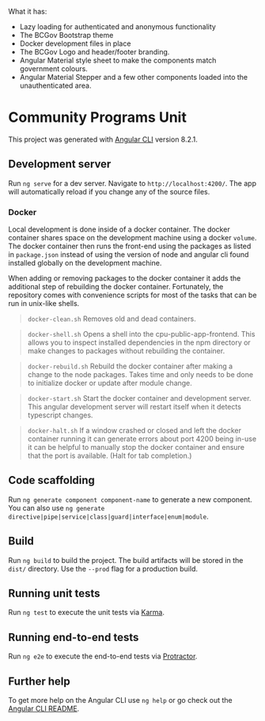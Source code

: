 What it has: 
- Lazy loading for authenticated and anonymous functionality
- The BCGov Bootstrap theme
- Docker development files in place
- The BCGov Logo and header/footer branding.
- Angular Material style sheet to make the components match government colours.
- Angular Material Stepper and a few other components loaded into the unauthenticated area.

# Community Programs Unit

This project was generated with [Angular CLI](https://github.com/angular/angular-cli) version 8.2.1.

## Development server

Run `ng serve` for a dev server. Navigate to `http://localhost:4200/`. The app will automatically reload if you change any of the source files.

### Docker

Local development is done inside of a docker container. The docker container shares space on the development machine using a docker `volume`. The docker container then runs the front-end using the packages as listed in `package.json` instead of using the version of node and angular cli found installed globally on the development machine. 

When adding or removing packages to the docker container it adds the additional step of rebuilding the docker container. Fortunately, the repository comes with convenience scripts for most of the tasks that can be run in unix-like shells.

> `docker-clean.sh` Removes old and dead containers.

> `docker-shell.sh` Opens a shell into the cpu-public-app-frontend. This allows you to inspect installed dependencies in the npm directory or make changes to packages without rebuilding the container.

> `docker-rebuild.sh` Rebuild the docker container after making a change to the node packages. Takes time and only needs to be done to initialize docker or update after module change.

> `docker-start.sh` Start the docker container and development server. This angular development server will restart itself when it detects typescript changes.

> `docker-halt.sh` If a window crashed or closed and left the docker container running it can generate errors about port 4200 being in-use it can be helpful to manually stop the docker container and ensure that the port is available. (Halt for tab completion.)

## Code scaffolding

Run `ng generate component component-name` to generate a new component. You can also use `ng generate directive|pipe|service|class|guard|interface|enum|module`.

## Build

Run `ng build` to build the project. The build artifacts will be stored in the `dist/` directory. Use the `--prod` flag for a production build.

## Running unit tests

Run `ng test` to execute the unit tests via [Karma](https://karma-runner.github.io).

## Running end-to-end tests

Run `ng e2e` to execute the end-to-end tests via [Protractor](http://www.protractortest.org/).

## Further help

To get more help on the Angular CLI use `ng help` or go check out the [Angular CLI README](https://github.com/angular/angular-cli/blob/master/README.md).
